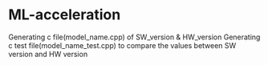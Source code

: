 # ML-acceleration

Generating c file(model_name.cpp) of SW_version & HW_version 
Generating c test file(model_name_test.cpp) to compare the values between SW version and HW version
